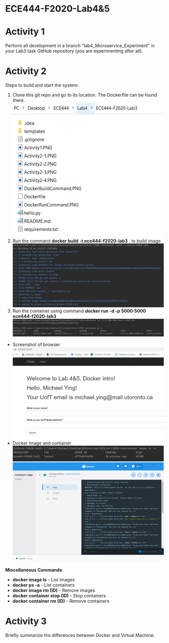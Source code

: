 # ECE444-F2020-Lab4&5

[ss1]: DockerfileLocation.PNG "Dockerfile Location"
[ss2]: DockerBuildCommand.PNG "Docker Build"
[ss3]: DockerRunCommand.PNG "Docker Run"
[ss4]: DockerImage.PNG "Docker Image"
[ss5]: DockerContainer.PNG "Docker Container"
[ss6]: Browser.PNG "Browser"

# Activity 1
Perform all development in a branch "lab4_Microservice_Experiment" in your Lab3 task GitHub repository (you are experimenting after all).
# Activity 2
Steps to build and start the system:
1. Clone this git repo and go to its location. The Dockerfile can be found there.
![alt text][ss1]
2. Run the command **docker build -t ece444-f2020-lab3 .** to build image
![alt text][ss2]
3. Run the container using command **docker run -d -p 5000:5000 ece444-f2020-lab3**
![alt text][ss3]

- Screenshot of browser
![alt text][ss6]
- Docker image and container
![alt text][ss4]
![alt text][ss5]

**Miscellaneous Commands**:
- **docker image ls** - List images
- **docker ps -a** - List containers
- **docker image rm (ID)** - Remove images
- **docker container stop (ID)** - Stop containers
- **docker container rm (ID)** - Remove containers

# Activity 3
Briefly summarize the differences between Docker and Virtual Machine: